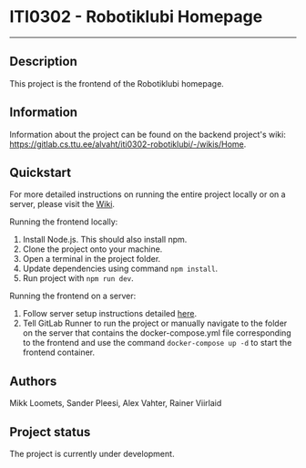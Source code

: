 # ITI0302 - Robotiklubi Homepage

***

## Description
This project is the frontend of the Robotiklubi homepage.

## Information
Information about the project can be found on the backend project's wiki: https://gitlab.cs.ttu.ee/alvaht/iti0302-robotiklubi/-/wikis/Home.

## Quickstart
For more detailed instructions on running the entire project locally or on a server, please visit the [Wiki](https://gitlab.cs.ttu.ee/alvaht/iti0302-robotiklubi/-/wikis/Home).

Running the frontend locally:
1. Install Node.js. This should also install npm.
2. Clone the project onto your machine.
3. Open a terminal in the project folder.
4. Update dependencies using command `npm install`.
5. Run project with `npm run dev`.

Running the frontend on a server:
1. Follow server setup instructions detailed [here](https://gitlab.cs.ttu.ee/alvaht/iti0302-robotiklubi-backend/-/wikis/Setting-Up-the-Server).
2. Tell GitLab Runner to run the project or manually navigate to the folder on the server that contains the docker-compose.yml
file corresponding to the frontend and use the command `docker-compose up -d` to start the frontend container.

## Authors
Mikk Loomets, Sander Pleesi, Alex Vahter, Rainer Viirlaid

## Project status
The project is currently under development.
